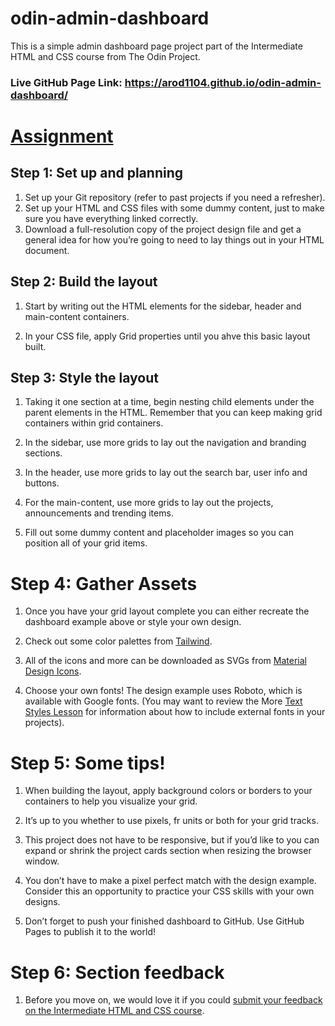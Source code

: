 # odin-admin-dashboard

This is a simple admin dashboard page project part of the Intermediate HTML and CSS course from The Odin Project.

### Live GitHub Page Link: https://arod1104.github.io/odin-admin-dashboard/

# [Assignment](https://www.theodinproject.com/lessons/node-path-intermediate-html-and-css-admin-dashboard)

## Step 1: Set up and planning

1. Set up your Git repository (refer to past projects if you need a refresher).
2. Set up your HTML and CSS files with some dummy content, just to make sure you have everything linked correctly.
3. Download a full-resolution copy of the project design file and get a general idea for how you’re going to need to lay things out in your HTML document.

## Step 2: Build the layout

1. Start by writing out the HTML elements for the sidebar, header and main-content containers.

2. In your CSS file, apply Grid properties until you ahve this basic layout built.

## Step 3: Style the layout

1. Taking it one section at a time, begin nesting child elements under the parent elements in the HTML. Remember that you can keep making grid containers within grid containers.

2. In the sidebar, use more grids to lay out the navigation and branding sections.

3. In the header, use more grids to lay out the search bar, user info and buttons.

4. For the main-content, use more grids to lay out the projects, announcements and trending items.

5. Fill out some dummy content and placeholder images so you can position all of your grid items.

# Step 4: Gather Assets

1. Once you have your grid layout complete you can either recreate the dashboard example above or style your own design.

2. Check out some color palettes from [Tailwind](https://tailwindcss.com/docs/customizing-colors).

3. All of the icons and more can be downloaded as SVGs from [Material Design Icons](https://pictogrammers.com/library/mdi/).

4. Choose your own fonts! The design example uses Roboto, which is available with Google fonts. (You may want to review the More [Text Styles Lesson](https://www.theodinproject.com/lessons/intermediate-html-and-css-more-text-styles) for information about how to include external fonts in your projects).

# Step 5: Some tips!

1. When building the layout, apply background colors or borders to your containers to help you visualize your grid.

2. It’s up to you whether to use pixels, fr units or both for your grid tracks.

3. This project does not have to be responsive, but if you’d like to you can expand or shrink the project cards section when resizing the browser window.

4. You don’t have to make a pixel perfect match with the design example. Consider this an opportunity to practice your CSS skills with your own designs.
5. Don’t forget to push your finished dashboard to GitHub. Use GitHub Pages to publish it to the world!

# Step 6: Section feedback

1. Before you move on, we would love it if you could [submit your feedback on the Intermediate HTML and CSS course](https://docs.google.com/forms/d/e/1FAIpQLSf_hNwIjvqcPZyl9Lx41mgJNQKp04qOro03SI8ABw4Zp7U_4w/viewform).
